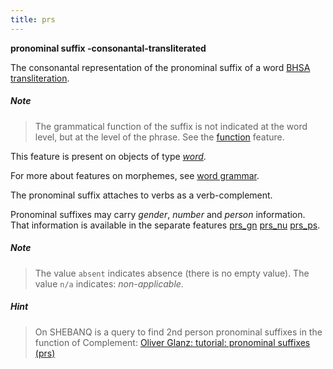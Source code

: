 ```yaml
---
title: prs
---
```


**pronominal suffix -consonantal-transliterated**

The consonantal representation of the pronominal suffix of a word
[BHSA transliteration]({{site.tfd}}/Writing/Hebrew.html).

##### Note
> The grammatical function of the suffix is not indicated at the word level, but at the level of
the phrase. See the [function](function) feature.

This feature is present on objects of type [*word*](otype).

For more about features on morphemes, see [word grammar](../../../wordgrammar).

The pronominal suffix attaches to verbs as a verb-complement.

Pronominal suffixes may carry *gender*, *number* and *person* information.
That information is available in the separate features
[prs_gn](prs_gn)
[prs_nu](prs_nu)
[prs_ps](prs_ps).

##### Note
> The value `absent` indicates absence (there is no empty value).
The value `n/a` indicates: *non-applicable*.

##### Hint
> On SHEBANQ is a query to find 2nd person pronominal suffixes in the function of Complement:
[Oliver Glanz: tutorial: pronominal suffixes (prs)]({{site.shebanq}}/hebrew/query?version=4&id=84)

